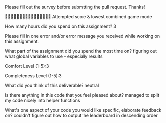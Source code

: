 Please fill out the survey before submitting the pull request. Thanks!

🚀🚀🚀🚀🚀🚀🚀🚀🚀🚀🚀🚀🚀🚀🚀🚀
Attempted score & lowest combined game mode

How many hours did you spend on this assignment? 3

Please fill in one error and/or error message you received while working on this assignment.

What part of the assignment did you spend the most time on? figuring out what global variables to use - especially results

Comfort Level (1-5):3

Completeness Level (1-5):3

What did you think of this deliverable? neutral

Is there anything in this code that you feel pleased about?
managed to split my code nicely into helper functions

What's one aspect of your code you would like specific, elaborate feedback on? couldn't figure out how to output the leaderboard in descending order
